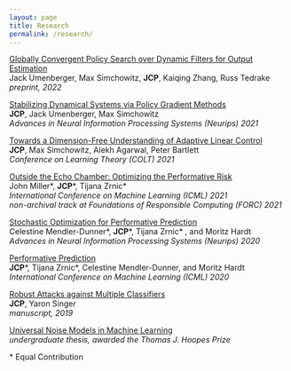 ```yaml
---
layout: page
title: Research
permalink: /research/
---
```



[Globally Convergent Policy Search over Dynamic Filters for Output Estimation](http://arxiv.org/abs/2202.11659)      
Jack Umenberger, Max Simchowitz, **JCP**, Kaiqing Zhang, Russ Tedrake    
*preprint, 2022*     

[Stabilizing Dynamical Systems via Policy Gradient Methods](https://arxiv.org/pdf/2110.06418.pdf)       
**JCP**, Jack Umenberger, Max Simchowitz    
*Advances in Neural Information Processing Systems (Neurips) 2021*    

[Towards a Dimension-Free Understanding of Adaptive Linear Control](https://arxiv.org/pdf/2103.10620.pdf)   
**JCP**, Max Simchowitz, Alekh Agarwal, Peter Bartlett   
*Conference on Learning Theory (COLT) 2021*             
    
[Outside the Echo Chamber: Optimizing the Performative Risk](https://arxiv.org/pdf/2102.08570.pdf)        
John Miller\*, **JCP**\*, Tijana Zrnic\*    
*International Conference on Machine Learning (ICML) 2021*    
*non-archival track at Foundations of Responsible Computing (FORC) 2021*        

[Stochastic Optimization for Performative Prediction](https://arxiv.org/pdf/2006.06887.pdf)         
Celestine Mendler-Dunner\*, **JCP**\*, Tijana Zrnic\* , and Moritz Hardt    
*Advances in Neural Information Processing Systems (Neurips) 2020*    

[Performative Prediction](https://arxiv.org/pdf/2002.06673.pdf)    
**JCP**\*, Tijana Zrnic\*, Celestine Mendler-Dunner, and Moritz Hardt   
*International Conference on Machine Learning (ICML) 2020*     

[Robust Attacks against Multiple Classifiers](https://arxiv.org/pdf/1906.02816.pdf)             
**JCP**, Yaron Singer   
*manuscript, 2019*                       

[Universal Noise Models in Machine Learning](/pdfs/thesis_jcp.pdf)                  
*undergraduate thesis, awarded the Thomas J. Hoopes Prize*     

\* Equal Contribution
   
